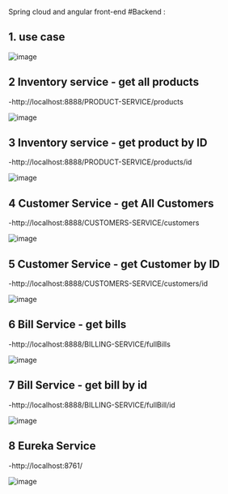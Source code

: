 Spring cloud and angular front-end
#Backend :
## 1. use case

![image](https://user-images.githubusercontent.com/62290643/206123723-0f5d7345-b23d-4ecb-84cb-83346104a73d.png)

## 2 Inventory service - get all products
-http://localhost:8888/PRODUCT-SERVICE/products

![image](https://user-images.githubusercontent.com/101510983/206921870-72327b83-9f52-45a3-a165-a258fec9ebfc.png)



## 3 Inventory service - get product by ID 
-http://localhost:8888/PRODUCT-SERVICE/products/id

![image](https://user-images.githubusercontent.com/101510983/206922542-ff3bc375-78ba-4956-92f4-0cc57ac762b8.png)



## 4 Customer Service - get All Customers
-http://localhost:8888/CUSTOMERS-SERVICE/customers

![image](https://user-images.githubusercontent.com/101510983/206921889-6f2333f5-b2ac-4d27-839b-c0989720c140.png)


## 5 Customer Service - get Customer by ID
-http://localhost:8888/CUSTOMERS-SERVICE/customers/id

![image](https://user-images.githubusercontent.com/101510983/206922673-eb757211-bc70-4d62-a1c2-8248050f3133.png)


## 6 Bill Service - get bills
-http://localhost:8888/BILLING-SERVICE/fullBills

![image](https://user-images.githubusercontent.com/101510983/206922042-3f83dfcb-cb8e-4227-ae03-b5013cbf62f5.png)


## 7 Bill Service - get bill by id
-http://localhost:8888/BILLING-SERVICE/fullBill/id

![image](https://user-images.githubusercontent.com/101510983/206922866-21e9873d-ca97-4434-8cf6-57dfcaadc571.png)


## 8 Eureka Service 
-http://localhost:8761/

![image](https://user-images.githubusercontent.com/101510983/206922145-5a50d39f-704c-4ca9-a1cc-ed65cbd20569.png)




